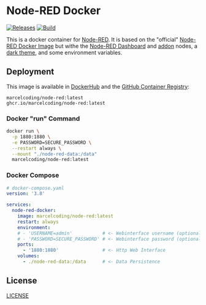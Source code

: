 # Node-RED Docker

[![Releases](https://img.shields.io/github/v/tag/MarcelCoding/node-red-docker?label=latest%20version&style=flat-square)](https://github.com/marcelcoding/node-red-docker/releases)
[![Build](https://img.shields.io/github/workflow/status/MarcelCoding/node-red-docker/CI?label=CI&style=flat-square)](https://github.com/marcelcoding/node-red-docker/actions)

This is a docker container for [Node-RED](https://nodered.org/). It is based on the
"official" [Node-RED Docker Image](https://github.com/node-red/node-red-docker/) but withe
the [Node-RED Dashboard](https://github.com/node-red/node-red-dashboard)
and [addon](https://github.com/node-red/node-red-ui-nodes/) nodes,
a [dark theme](https://github.com/node-red-contrib-themes/dark), and some environment variables.

## Deployment

This image is available in [DockerHub](https://hub.docker.com/r/marcelcoding/node-red) and the
[GitHub Container Registry](https://github.com/users/MarcelCoding/packages/container/package/node-red):

```
marcelcoding/node-red:latest
ghcr.io/marcelcoding/node-red:latest
```

### Docker "run" Command

```bash
docker run \
  -p 1880:1880 \
  -e PASSWORD=SECURE_PASSWORD \
  --restart always \
  --mount "./node-red-data:/data"
  marcelcoding/node-red:latest
```

### Docker Compose

````yaml
# docker-compose.yaml
version: '3.8'

services:
  node-red-docker:
    image: marcelcoding/node-red:latest
    restart: always
    environment:
    # - 'USERNAME=admin'           # <- Webinterface username (optional, default: "admin")
    # - 'PASSWORD=SECURE_PASSWORD' # <- Webinterface password (optional, default: "admin")
    ports:
      - '1880:1880'                # <- Http Web Interface
    volumes:
      - ./node-red-data:/data      # <- Data Persistence
````

## License

[LICENSE](LICENSE)
